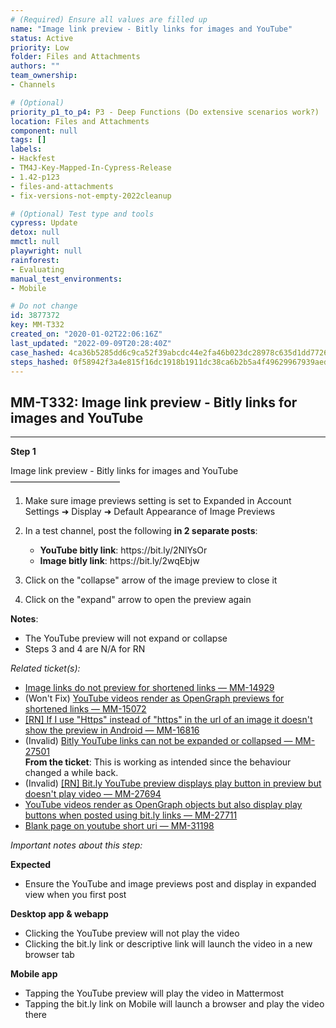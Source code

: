 ```yaml
---
# (Required) Ensure all values are filled up
name: "Image link preview - Bitly links for images and YouTube"
status: Active
priority: Low
folder: Files and Attachments
authors: ""
team_ownership: 
- Channels

# (Optional)
priority_p1_to_p4: P3 - Deep Functions (Do extensive scenarios work?)
location: Files and Attachments
component: null
tags: []
labels: 
- Hackfest
- TM4J-Key-Mapped-In-Cypress-Release
- 1.42-p123
- files-and-attachments
- fix-versions-not-empty-2022cleanup

# (Optional) Test type and tools
cypress: Update
detox: null
mmctl: null
playwright: null
rainforest: 
- Evaluating
manual_test_environments: 
- Mobile

# Do not change
id: 3877372
key: MM-T332
created_on: "2020-01-02T22:06:16Z"
last_updated: "2022-09-09T20:28:40Z"
case_hashed: 4ca36b5285dd6c9ca52f39abcdc44e2fa46b023dc28978c635d1dd77267d3667ff759881e2daf81df62cb0c3a9691124
steps_hashed: 0f58942f3a4e815f16dc1918b1911dc38ca6b2b5a4f49629967939aed1b8bf6d7e39f05c7500e1286b24d215d93fb674
---
```


<!-- (Auto-generated) Based on frontmatter's "key" and "name" -->

## MM-T332: Image link preview - Bitly links for images and YouTube

---

**Step 1**

Image link preview - Bitly links for images and YouTube\
–––––––––––––––––––––––––

1. Make sure image previews setting is set to Expanded in Account Settings ➜ Display ➜ Default Appearance of Image Previews

2. In a test channel, post the following **in 2 separate posts**:

   - **YouTube bitly link**: https\://bit.ly/2NlYsOr
   - **Image bitly link**: https\://bit.ly/2wqEbjw

3. Click on the "collapse" arrow of the image preview to close it

4. Click on the "expand" arrow to open the preview again

**Notes**:

- The YouTube preview will not expand or collapse
- Steps 3 and 4 are N/A for RN

_Related ticket(s):_

- [Image links do not preview for shortened links — MM-14929](https://mattermost.atlassian.net/browse/MM-14929)
- (Won't Fix) [YouTube videos render as OpenGraph previews for shortened links — MM-15072](https://mattermost.atlassian.net/browse/MM-15072)
- [\[RN\] If I use "Https" instead of "https" in the url of an image it doesn't show the preview in Android — MM-16816](https://mattermost.atlassian.net/browse/MM-16816)
- (Invalid) [Bitly YouTube links can not be expanded or collapsed — MM-27501](https://mattermost.atlassian.net/browse/MM-27501)
  \
  **From the ticket**: This is working as intended since the behaviour changed a while back.
- (Invalid) [\[RN\] Bit.ly YouTube preview displays play button in preview but doesn't play video — MM-27694](https://mattermost.atlassian.net/browse/MM-27694)
- [YouTube videos render as OpenGraph objects but also display play buttons when posted using bit.ly links — MM-27711](https://mattermost.atlassian.net/browse/MM-27711)
- [Blank page on youtube short uri — MM-31198](https://mattermost.atlassian.net/browse/MM-31198)

_Important notes about this step:_

**Expected**

- Ensure the YouTube and image previews post and display in expanded view when you first post

**Desktop app & webapp**

- Clicking the YouTube preview will not play the video
- Clicking the bit.ly link or descriptive link will launch the video in a new browser tab

**Mobile app**

- Tapping the YouTube preview will play the video in Mattermost
- Tapping the bit.ly link on Mobile will launch a browser and play the video there
